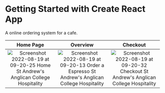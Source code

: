# Getting Started with Create React App
A online ordering system for a cafe.

Home Page | Overview | Checkout
:-------------------------:|:-------------------------:|:-------------------------:
![Screenshot 2022-08-19 at 09-20-25 Home St Andrew's Anglican College Hospitality](https://user-images.githubusercontent.com/90228106/185511577-d3c8a3f3-1e51-48b0-80f7-1809ea3d70a1.png)  |  ![Screenshot 2022-08-19 at 09-20-13 Order a Espresso St Andrew's Anglican College Hospitality](https://user-images.githubusercontent.com/90228106/185511579-549d6c96-ce73-4cfd-9bd7-a5db515900e7.png) | ![Screenshot 2022-08-19 at 09-20-32 Checkout St Andrew's Anglican College Hospitality](https://user-images.githubusercontent.com/90228106/185511578-6d29ea95-37de-4d4e-8c67-794e6c7b13ea.png)

